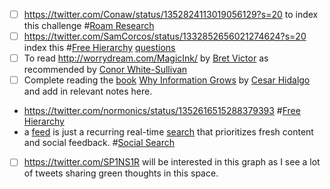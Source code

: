 - [ ] https://twitter.com/Conaw/status/1352824113019056129?s=20 to index this challenge #[Roam Research](<Roam Research.md>)
- [ ] https://twitter.com/SamCorcos/status/1332852656021274624?s=20 index this #[Free Hierarchy](<Free Hierarchy.md>) [questions](<questions.md>)
- [ ] To read http://worrydream.com/MagicInk/ by [Bret Victor](<Bret Victor.md>) as recommended by [Conor White-Sullivan](<Conor White-Sullivan.md>)
- [ ] Complete reading the [book]([Books](<Books.md>)) [Why Information Grows](<Why Information Grows.md>) by [Cesar Hidalgo](<Cesar Hidalgo.md>) and add in relevant notes here. 
- https://twitter.com/normonics/status/1352616515288379393 #[Free Hierarchy](<Free Hierarchy.md>)
- a [feed](<feed.md>) is just a recurring real-time [search](<search.md>) that prioritizes fresh content and social feedback. #[Social Search](<Social Search.md>)
- [ ] https://twitter.com/SP1NS1R will be interested in this graph as I see a lot of tweets sharing green thoughts in this space.
